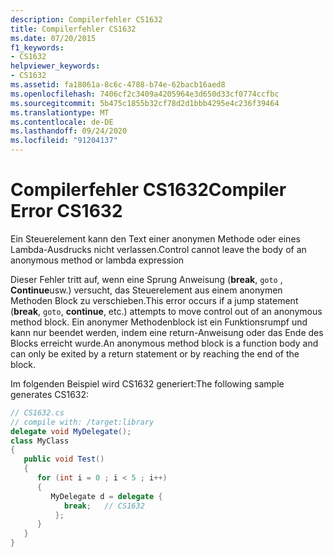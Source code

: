 ```yaml
---
description: Compilerfehler CS1632
title: Compilerfehler CS1632
ms.date: 07/20/2015
f1_keywords:
- CS1632
helpviewer_keywords:
- CS1632
ms.assetid: fa18061a-8c6c-4788-b74e-62bacb16aed8
ms.openlocfilehash: 7406cf2c3409a4205964e3d650d33cf0774ccfbc
ms.sourcegitcommit: 5b475c1855b32cf78d2d1bbb4295e4c236f39464
ms.translationtype: MT
ms.contentlocale: de-DE
ms.lasthandoff: 09/24/2020
ms.locfileid: "91204137"
---
```

# <a name="compiler-error-cs1632"></a><span data-ttu-id="d0b9a-103">Compilerfehler CS1632</span><span class="sxs-lookup"><span data-stu-id="d0b9a-103">Compiler Error CS1632</span></span>

<span data-ttu-id="d0b9a-104">Ein Steuerelement kann den Text einer anonymen Methode oder eines Lambda-Ausdrucks nicht verlassen.</span><span class="sxs-lookup"><span data-stu-id="d0b9a-104">Control cannot leave the body of an anonymous method or lambda expression</span></span>  
  
 <span data-ttu-id="d0b9a-105">Dieser Fehler tritt auf, wenn eine Sprung Anweisung (**break**, `goto` , **Continue**usw.) versucht, das Steuerelement aus einem anonymen Methoden Block zu verschieben.</span><span class="sxs-lookup"><span data-stu-id="d0b9a-105">This error occurs if a jump statement (**break**, `goto`, **continue**, etc.) attempts to move control out of an anonymous method block.</span></span> <span data-ttu-id="d0b9a-106">Ein anonymer Methodenblock ist ein Funktionsrumpf und kann nur beendet werden, indem eine return-Anweisung oder das Ende des Blocks erreicht wurde.</span><span class="sxs-lookup"><span data-stu-id="d0b9a-106">An anonymous method block is a function body and can only be exited by a return statement or by reaching the end of the block.</span></span>  
  
 <span data-ttu-id="d0b9a-107">Im folgenden Beispiel wird CS1632 generiert:</span><span class="sxs-lookup"><span data-stu-id="d0b9a-107">The following sample generates CS1632:</span></span>  
  
```csharp  
// CS1632.cs  
// compile with: /target:library  
delegate void MyDelegate();  
class MyClass  
{  
   public void Test()  
   {
      for (int i = 0 ; i < 5 ; i++)  
      {  
         MyDelegate d = delegate {  
            break;   // CS1632  
          };
      }  
   }  
}  
```
